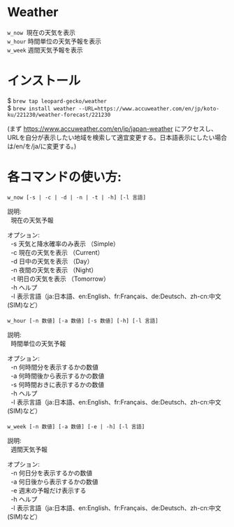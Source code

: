 # Weather
`w_now`&nbsp; 現在の天気を表示  
`w_hour` 時間単位の天気予報を表示  
`w_week` 週間天気予報を表示  

# インストール

$ `brew tap leopard-gecko/weather`  
$ `brew install weather --URL=https://www.accuweather.com/en/jp/koto-ku/221230/weather-forecast/221230`  

(まず https://www.accuweather.com/en/jp/japan-weather にアクセスし、URLを自分が表示したい地域を検索して適宜変更する。日本語表示にしたい場合は/en/を/ja/に変更する。)

# 各コマンドの使い方:
`w_now [-s | -c | -d | -n | -t | -h] [-l 言語]`  

説明:  
&nbsp;&nbsp;現在の天気予報  
  
オプション:  
&nbsp;&nbsp;-s  天気と降水確率のみ表示  （Simple）  
&nbsp;&nbsp;-c  現在の天気を表示       （Current）  
&nbsp;&nbsp;-d  日中の天気を表示       （Day）  
&nbsp;&nbsp;-n  夜間の天気を表示       （Night）  
&nbsp;&nbsp;-t  明日の天気を表示       （Tomorrow）  
&nbsp;&nbsp;-h  ヘルプ  
&nbsp;&nbsp;-l  表示言語（ja:日本語、en:English、fr:Français、de:Deutsch、zh-cn:中文 (SIM)など）  
<br />
`w_hour [-n 数値] [-a 数値] [-s 数値] [-h] [-l 言語]`  

説明:  
&nbsp;&nbsp;時間単位の天気予報  

オプション:  
&nbsp;&nbsp;-n    何時間分を表示するかの数値  
&nbsp;&nbsp;-a    何時間後から表示するかの数値  
&nbsp;&nbsp;-s    何時間おきに表示するかの数値  
&nbsp;&nbsp;-h    ヘルプ  
&nbsp;&nbsp;-l    表示言語（ja:日本語、en:English、fr:Français、de:Deutsch、zh-cn:中文 (SIM)など）  
<br />
`w_week [-n 数値] [-a 数値] [-e | -h] [-l 言語]`  

説明:  
&nbsp;&nbsp;週間天気予報  

オプション:  
&nbsp;&nbsp;-n    何日分を表示するかの数値  
&nbsp;&nbsp;-a    何日後から表示するかの数値  
&nbsp;&nbsp;-e    週末の予報だけ表示する  
&nbsp;&nbsp;-h    ヘルプ  
&nbsp;&nbsp;-l    表示言語（ja:日本語、en:English、fr:Français、de:Deutsch、zh-cn:中文 (SIM)など）  
        

